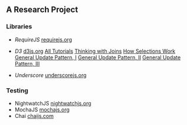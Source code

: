 ## A Research Project

### Libraries

* *RequireJS* [requirejs.org](http://requirejs.org/)

* *D3* [d3js.org](http://d3js.org/)
  [All Tutorials](https://github.com/mbostock/d3/wiki/Tutorials)
  [Thinking with Joins](http://bost.ocks.org/mike/join/)
  [How Selections Work](http://bost.ocks.org/mike/selection/)
  [General Update Pattern, I](http://bl.ocks.org/mbostock/3808218)
  [General Update Pattern, II](http://bl.ocks.org/mbostock/3808221)
  [General Update Pattern, III](http://bl.ocks.org/mbostock/3808234)

* *Underscore* [underscorejs.org](http://underscorejs.org/)

### Testing

* NightwatchJS [nightwatchjs.org](http://nightwatchjs.org/)
* MochaJS [mochajs.org](http://mochajs.org/)
* Chai [chaijs.com](http://chaijs.com/)
